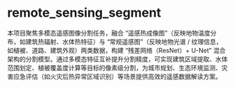 # remote_sensing_segment
本项目聚焦多模态遥感图像分割任务，融合 “遥感热成像图”（反映地物温度分布，如建筑热辐射、水体热特征）与 “常规遥感图”（反映地物光谱 / 纹理信息，如植被、道路、建筑外观）两类数据，构建 “残差网络（ResNet）+ U-Net” 混合架构的分割模型。通过多模态特征互补提升分割精度，可实现建筑区域提取、水体范围划定、植被覆盖度计算等目标的像素级分割，为城市规划、生态环境监测、灾害应急评估（如火灾后热异常区域识别）等场景提供高效的遥感数据解读方案。
